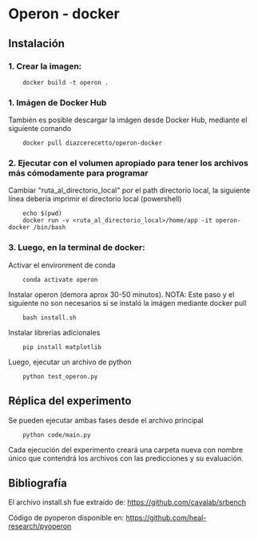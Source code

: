 
# Operon - docker
## Instalación
### 1. Crear la imagen:

```
    docker build -t operon .
```

### 1. Imágen de Docker Hub
También es posible descargar la imágen desde Docker Hub, mediante el siguiente comando

```
    docker pull diazcerecetto/operon-docker
```

### 2. Ejecutar con el volumen apropiado para tener los archivos más cómodamente para programar
Cambiar "ruta_al_directorio_local" por el path directorio local, la siguiente línea debería imprimir el directorio local (powershell)

```
    echo $(pwd)
    docker run -v <ruta_al_directorio_local>/home/app -it operon-docker /bin/bash
```

### 3. Luego, en la terminal de docker:

Activar el environment de conda

```
    conda activate operon
```

Instalar operon (demora aprox 30-50 minutos). NOTA: Este paso y el siguiente no son necesarios si se instaló la imágen mediante docker pull

```
    bash install.sh
```

Instalar librerías adicionales

```
    pip install matplotlib
```

Luego, ejecutar un archivo de python

```
    python test_operon.py
```

## Réplica del experimento

Se pueden ejecutar ambas fases desde el archivo principal 

```
    python code/main.py
```

Cada ejecución del experimento creará una carpeta nueva con nombre único que contendrá los archivos con las predicciones y su evaluación.

## Bibliografía
El archivo install.sh fue extraído de:
https://github.com/cavalab/srbench

Código de pyoperon disponible en:
https://github.com/heal-research/pyoperon